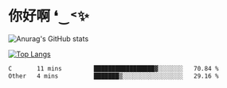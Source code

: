 # 你好啊 ❛‿˂✨

![Anurag's GitHub stats](https://github-readme-stats.vercel.app/api?username=ZombieFly&count_private=true&show_icons=true)

[![Top Langs](https://github-readme-stats.vercel.app/api/top-langs/?username=ZombieFly&layout=compact&count_private=true&hide=Ruby,makefile)](https://github.com/anuraghazra/github-readme-stats)

<!--START_SECTION:waka-->

```txt
C       11 mins         █████████████████▓░░░░░░░   70.84 %
Other   4 mins          ███████▒░░░░░░░░░░░░░░░░░   29.16 %
```

<!--END_SECTION:waka-->
